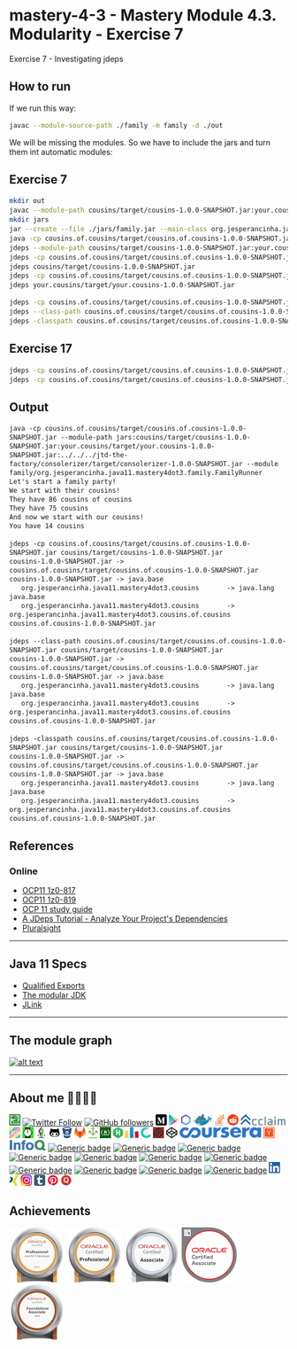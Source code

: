 # mastery-4-3 - Mastery Module 4.3. Modularity - Exercise 7

Exercise 7 - Investigating jdeps

## How to run

If we run this way:

```bash
javac --module-source-path ./family -m family -d ./out
```

We will be missing the modules.
So we have to include the jars and turn them int automatic modules:

## Exercise 7

```bash
mkdir out
javac --module-path cousins/target/cousins-1.0.0-SNAPSHOT.jar:your.cousins/target/your.cousins-1.0.0-SNAPSHOT.jar:../../../jtd-the-factory/consolerizer/target/consolerizer-1.0.0-SNAPSHOT.jar --module-source-path family -m family -d ./out
mkdir jars
jar --create --file ./jars/family.jar --main-class org.jesperancinha.java11.mastery4dot3.family.FamilyRunner -C ./out/family .
java -cp cousins.of.cousins/target/cousins.of.cousins-1.0.0-SNAPSHOT.jar --module-path jars:cousins/target/cousins-1.0.0-SNAPSHOT.jar:your.cousins/target/your.cousins-1.0.0-SNAPSHOT.jar:../../../jtd-the-factory/consolerizer/target/consolerizer-1.0.0-SNAPSHOT.jar --module family/org.jesperancinha.java11.mastery4dot3.family.FamilyRunner
jdeps --module-path cousins/target/cousins-1.0.0-SNAPSHOT.jar:your.cousins/target/your.cousins-1.0.0-SNAPSHOT.jar:../../../jtd-the-factory/consolerizer/target/consolerizer-1.0.0-SNAPSHOT.jar jars/family.jar
jdeps -cp cousins.of.cousins/target/cousins.of.cousins-1.0.0-SNAPSHOT.jar --module-path cousins/target/cousins-1.0.0-SNAPSHOT.jar:your.cousins/target/your.cousins-1.0.0-SNAPSHOT.jar:../../../jtd-the-factory/consolerizer/target/consolerizer-1.0.0-SNAPSHOT.jar jars/family.jar
jdeps cousins/target/cousins-1.0.0-SNAPSHOT.jar
jdeps -cp cousins.of.cousins/target/cousins.of.cousins-1.0.0-SNAPSHOT.jar cousins/target/cousins-1.0.0-SNAPSHOT.jar
jdeps your.cousins/target/your.cousins-1.0.0-SNAPSHOT.jar
```

```bash
jdeps -cp cousins.of.cousins/target/cousins.of.cousins-1.0.0-SNAPSHOT.jar cousins/target/cousins-1.0.0-SNAPSHOT.jar
jdeps --class-path cousins.of.cousins/target/cousins.of.cousins-1.0.0-SNAPSHOT.jar cousins/target/cousins-1.0.0-SNAPSHOT.jar
jdeps -classpath cousins.of.cousins/target/cousins.of.cousins-1.0.0-SNAPSHOT.jar cousins/target/cousins-1.0.0-SNAPSHOT.jar
```

## Exercise 17

```bash
jdeps -cp cousins.of.cousins/target/cousins.of.cousins-1.0.0-SNAPSHOT.jar:cousins/target/cousins-1.0.0-SNAPSHOT.jar:your.cousins/target/your.cousins-1.0.0-SNAPSHOT.jar:../../../jtd-the-factory/consolerizer/target/consolerizer-1.0.0-SNAPSHOT.jar jars/family.jar
jdeps -cp cousins.of.cousins/target/cousins.of.cousins-1.0.0-SNAPSHOT.jar:cousins/target/cousins-1.0.0-SNAPSHOT.jar:your.cousins/target/your.cousins-1.0.0-SNAPSHOT.jar:jars/family.jar ../../../jtd-the-factory/consolerizer/target/consolerizer-1.0.0-SNAPSHOT.jar
```

## Output

```text
java -cp cousins.of.cousins/target/cousins.of.cousins-1.0.0-SNAPSHOT.jar --module-path jars:cousins/target/cousins-1.0.0-SNAPSHOT.jar:your.cousins/target/your.cousins-1.0.0-SNAPSHOT.jar:../../../jtd-the-factory/consolerizer/target/consolerizer-1.0.0-SNAPSHOT.jar --module family/org.jesperancinha.java11.mastery4dot3.family.FamilyRunner
Let's start a family party!
We start with their cousins!
They have 86 cousins of cousins
They have 75 cousins
And now we start with our cousins!
You have 14 cousins 

jdeps -cp cousins.of.cousins/target/cousins.of.cousins-1.0.0-SNAPSHOT.jar cousins/target/cousins-1.0.0-SNAPSHOT.jar
cousins-1.0.0-SNAPSHOT.jar -> cousins.of.cousins/target/cousins.of.cousins-1.0.0-SNAPSHOT.jar
cousins-1.0.0-SNAPSHOT.jar -> java.base
   org.jesperancinha.java11.mastery4dot3.cousins       -> java.lang                                          java.base
   org.jesperancinha.java11.mastery4dot3.cousins       -> org.jesperancinha.java11.mastery4dot3.cousins.of.cousins cousins.of.cousins-1.0.0-SNAPSHOT.jar

jdeps --class-path cousins.of.cousins/target/cousins.of.cousins-1.0.0-SNAPSHOT.jar cousins/target/cousins-1.0.0-SNAPSHOT.jar
cousins-1.0.0-SNAPSHOT.jar -> cousins.of.cousins/target/cousins.of.cousins-1.0.0-SNAPSHOT.jar
cousins-1.0.0-SNAPSHOT.jar -> java.base
   org.jesperancinha.java11.mastery4dot3.cousins       -> java.lang                                          java.base
   org.jesperancinha.java11.mastery4dot3.cousins       -> org.jesperancinha.java11.mastery4dot3.cousins.of.cousins cousins.of.cousins-1.0.0-SNAPSHOT.jar

jdeps -classpath cousins.of.cousins/target/cousins.of.cousins-1.0.0-SNAPSHOT.jar cousins/target/cousins-1.0.0-SNAPSHOT.jar
cousins-1.0.0-SNAPSHOT.jar -> cousins.of.cousins/target/cousins.of.cousins-1.0.0-SNAPSHOT.jar
cousins-1.0.0-SNAPSHOT.jar -> java.base
   org.jesperancinha.java11.mastery4dot3.cousins       -> java.lang                                          java.base
   org.jesperancinha.java11.mastery4dot3.cousins       -> org.jesperancinha.java11.mastery4dot3.cousins.of.cousins cousins.of.cousins-1.0.0-SNAPSHOT.jar
```

## References

### Online

-   [OCP11 1z0-817](https://education.oracle.com/upgrade-ocp-java-6-7-8-to-java-se-11-developer/pexam_1Z0-817)
-   [OCP11 1z0-819](https://education.oracle.com/java-se-11-developer/pexam_1Z0-819)
-   [OCP 11 study guide](https://www.goodreads.com/book/show/51132641-ocp-oracle-certified-professional-java-se-11-programmer-i-study-guide)
-   [A JDeps Tutorial - Analyze Your Project's Dependencies](https://nipafx.dev/jdeps-tutorial-analyze-java-project-dependencies)
-   [Pluralsight](https://www.pluralsight.com/)

---

## Java 11 Specs

-   [Qualified Exports](https://www.logicbig.com/tutorials/core-java-tutorial/modules/qualified-exports.html)
-   [The modular JDK](https://openjdk.java.net/jeps/200)
-   [JLink](https://docs.oracle.com/javase/9/tools/jlink.htm)

---

## The module graph

[![alt text](https://bugs.openjdk.java.net/secure/attachment/72525/jdk.png "The module graph")](https://openjdk.java.net/jeps/200)
 
---

## About me 👨🏽‍💻🚀

[![alt text](https://raw.githubusercontent.com/jesperancinha/project-signer/master/project-signer-templates/icons-20/JEOrgLogo-20.png "João Esperancinha Homepage")](http://joaofilipesabinoesperancinha.nl)
[![Twitter Follow](https://img.shields.io/twitter/follow/joaofse?label=João%20Esperancinha&style=social "Twitter")](https://twitter.com/joaofse)
[![GitHub followers](https://img.shields.io/github/followers/jesperancinha.svg?label=jesperancinha&style=social "GitHub")](https://github.com/jesperancinha)
[![alt text](https://raw.githubusercontent.com/jesperancinha/project-signer/master/project-signer-templates/icons-20/medium-20.png "Medium")](https://medium.com/@jofisaes)
[![alt text](https://raw.githubusercontent.com/jesperancinha/project-signer/master/project-signer-templates/icons-20/google-apps-20.png "Google Apps")](https://play.google.com/store/apps/developer?id=Joao+Filipe+Sabino+Esperancinha)
[![alt text](https://raw.githubusercontent.com/jesperancinha/project-signer/master/project-signer-templates/icons-20/sonatype-20.png "Sonatype Search Repos")](https://search.maven.org/search?q=org.jesperancinha)
[![alt text](https://raw.githubusercontent.com/jesperancinha/project-signer/master/project-signer-templates/icons-20/docker-20.png "Docker Images")](https://hub.docker.com/u/jesperancinha)
[![alt text](https://raw.githubusercontent.com/jesperancinha/project-signer/master/project-signer-templates/icons-20/stack-overflow-20.png)](https://stackoverflow.com/users/3702839/joao-esperancinha)
[![alt text](https://raw.githubusercontent.com/jesperancinha/project-signer/master/project-signer-templates/icons-20/reddit-20.png "Reddit")](https://www.reddit.com/user/jesperancinha/)
[![alt text](https://raw.githubusercontent.com/jesperancinha/project-signer/master/project-signer-templates/icons-20/acclaim-20.png "Acclaim")](https://www.youracclaim.com/users/joao-esperancinha/badges)
[![alt text](https://raw.githubusercontent.com/jesperancinha/project-signer/master/project-signer-templates/icons-20/devto-20.png "Dev To")](https://dev.to/jofisaes)
[![alt text](https://raw.githubusercontent.com/jesperancinha/project-signer/master/project-signer-templates/icons-20/hackernoon-20.jpeg "Hackernoon")](https://hackernoon.com/@jesperancinha)
[![alt text](https://raw.githubusercontent.com/jesperancinha/project-signer/master/project-signer-templates/icons-20/codeproject-20.png "Code Project")](https://www.codeproject.com/Members/jesperancinha)
[![alt text](https://raw.githubusercontent.com/jesperancinha/project-signer/master/project-signer-templates/icons-20/github-20.png "GitHub")](https://github.com/jesperancinha)
[![alt text](https://raw.githubusercontent.com/jesperancinha/project-signer/master/project-signer-templates/icons-20/bitbucket-20.png "BitBucket")](https://bitbucket.org/jesperancinha)
[![alt text](https://raw.githubusercontent.com/jesperancinha/project-signer/master/project-signer-templates/icons-20/gitlab-20.png "GitLab")](https://gitlab.com/jesperancinha)
[![alt text](https://raw.githubusercontent.com/jesperancinha/project-signer/master/project-signer-templates/icons-20/bintray-20.png "BinTray")](https://bintray.com/jesperancinha)
[![alt text](https://raw.githubusercontent.com/jesperancinha/project-signer/master/project-signer-templates/icons-20/free-code-camp-20.jpg "FreeCodeCamp")](https://www.freecodecamp.org/jofisaes)
[![alt text](https://raw.githubusercontent.com/jesperancinha/project-signer/master/project-signer-templates/icons-20/hackerrank-20.png "HackerRank")](https://www.hackerrank.com/jofisaes)
[![alt text](https://raw.githubusercontent.com/jesperancinha/project-signer/master/project-signer-templates/icons-20/codeforces-20.png "Code Forces")](https://codeforces.com/profile/jesperancinha)
[![alt text](https://raw.githubusercontent.com/jesperancinha/project-signer/master/project-signer-templates/icons-20/codebyte-20.png "Codebyte")](https://coderbyte.com/profile/jesperancinha)
[![alt text](https://raw.githubusercontent.com/jesperancinha/project-signer/master/project-signer-templates/icons-20/codewars-20.png "CodeWars")](https://www.codewars.com/users/jesperancinha)
[![alt text](https://raw.githubusercontent.com/jesperancinha/project-signer/master/project-signer-templates/icons-20/codepen-20.png "Code Pen")](https://codepen.io/jesperancinha)
[![alt text](https://raw.githubusercontent.com/jesperancinha/project-signer/master/project-signer-templates/icons-20/coursera-20.png "Coursera")](https://www.coursera.org/user/da3ff90299fa9297e283ee8e65364ffb)
[![alt text](https://raw.githubusercontent.com/jesperancinha/project-signer/master/project-signer-templates/icons-20/hacker-news-20.png "Hacker News")](https://news.ycombinator.com/user?id=jesperancinha)
[![alt text](https://raw.githubusercontent.com/jesperancinha/project-signer/master/project-signer-templates/icons-20/infoq-20.png "InfoQ")](https://www.infoq.com/profile/Joao-Esperancinha.2/)
[![Generic badge](https://img.shields.io/static/v1.svg?label=Articles&message=Across%20The%20Web&color=purple)](https://github.com/jesperancinha/project-signer/blob/master/project-signer-templates/Articles.md)
[![Generic badge](https://img.shields.io/static/v1.svg?label=Homepage&message=Time%20Disruption%20Studios&color=6495ED)](http://tds.joaofilipesabinoesperancinha.nl/)
[![Generic badge](https://img.shields.io/static/v1.svg?label=Homepage&message=Image%20Train%20Filters&color=6495ED)](http://itf.joaofilipesabinoesperancinha.nl/)
[![Generic badge](https://img.shields.io/static/v1.svg?label=Homepage&message=MancalaJE&color=6495ED)](http://mancalaje.joaofilipesabinoesperancinha.nl/)
[![Generic badge](https://img.shields.io/static/v1.svg?label=All%20Badges&message=Badges&color=red)](https://github.com/jesperancinha/project-signer/blob/master/project-signer-templates/Badges.md)
[![Generic badge](https://img.shields.io/static/v1.svg?label=Status&message=Project%20Status&color=red)](https://github.com/jesperancinha/project-signer/blob/master/project-signer-templates/Status.md)
[![Generic badge](https://img.shields.io/static/v1.svg?label=GitHub&message=ITF%20Chartizate%20Android&color=yellow)](https://github.com/JEsperancinhaOrg/itf-chartizate-android)
[![Generic badge](https://img.shields.io/static/v1.svg?label=GitHub&message=ITF%20Chartizate%20Java&color=yellow)](https://github.com/JEsperancinhaOrg/itf-chartizate-modules/tree/master/itf-chartizate-java)
[![Generic badge](https://img.shields.io/static/v1.svg?label=GitHub&message=ITF%20Chartizate%20API&color=yellow)](https://github.com/JEsperancinhaOrg/itf-chartizate/tree/master/itf-chartizate-api)
[![Generic badge](https://img.shields.io/static/v1.svg?label=GitHub&message=Markdowner%20Core&color=yellow)](https://github.com/jesperancinha/markdowner/tree/master/markdowner-core)
[![Generic badge](https://img.shields.io/static/v1.svg?label=GitHub&message=Markdowner%20Filter&color=yellow)](https://github.com/jesperancinha/markdowner/tree/master/markdowner-filter)
[![alt text](https://raw.githubusercontent.com/jesperancinha/project-signer/master/project-signer-templates/icons-20/linkedin-20.png "LinkedIn")](https://www.linkedin.com/in/joaoesperancinha/)
[![alt text](https://raw.githubusercontent.com/jesperancinha/project-signer/master/project-signer-templates/icons-20/xing-20.png "Xing")](https://www.xing.com/profile/Joao_Esperancinha/cv)
[![alt text](https://raw.githubusercontent.com/jesperancinha/project-signer/master/project-signer-templates/icons-20/instagram-20.png "Instagram")](https://www.instagram.com/jesperancinha/)
[![alt text](https://raw.githubusercontent.com/jesperancinha/project-signer/master/project-signer-templates/icons-20/tumblr-20.png "Tumblr")](https://jofisaes.tumblr.com/)
[![alt text](https://raw.githubusercontent.com/jesperancinha/project-signer/master/project-signer-templates/icons-20/pinterest-20.png "Pinterest")](https://nl.pinterest.com/jesperancinha/)
[![alt text](https://raw.githubusercontent.com/jesperancinha/project-signer/master/project-signer-templates/icons-20/quora-20.png "Quora")](https://nl.quora.com/profile/Jo%C3%A3o-Esperancinha)

## Achievements

[![Oracle Certified Professional, Java SE 11 Programmer](https://raw.githubusercontent.com/jesperancinha/project-signer/master/project-signer-templates/badges/oracle-certified-professional-java-se-11-developer-100.png "Oracle Certified Professional, Java SE 11 Programmer")](https://www.youracclaim.com/badges/87609d8e-27c5-45c9-9e42-60a5e9283280/public_url)
[![Oracle Certified Professional, Java SE 8 Programmer](https://raw.githubusercontent.com/jesperancinha/project-signer/master/project-signer-templates/badges/oracle-certified-professional-java-se-8-programmer-100.png "Oracle Certified Professional, Java SE 8 Programmer")](https://www.youracclaim.com/badges/92e036f5-4e11-4cff-9935-3e62266d2074/public_url)
[![Oracle Certified Associate, Java SE 8 Programmer](https://raw.githubusercontent.com/jesperancinha/project-signer/master/project-signer-templates/badges/oracle-certified-associate-java-se-8-programmer-100.png)](https://www.youracclaim.com/badges/a206436d-6fd8-4ca1-8feb-38a838446ee7/public_url)
[![Oracle Certified Associate, Java SE 7 Programmer](https://raw.githubusercontent.com/jesperancinha/project-signer/master/project-signer-templates/badges/oracle-certified-associate-java-se-7-programmer-100.png)](https://www.youracclaim.com/badges/f4c6cc1e-cb52-432b-904d-36d266112225/public_url)
[![Oracle Certified Juninor Associate](https://raw.githubusercontent.com/jesperancinha/project-signer/master/project-signer-templates/badges/oracle-certified-foundations-associate-java-100.png)](https://www.youracclaim.com/badges/6db92c1e-7bca-4856-9543-0d5ed0182794/public_url)
